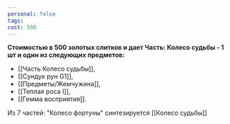 ```yaml
---
personal: false
tags: 
cost: 500
---
```

**Стоимостью в 500 золотых слитков и дает Часть: Колесо судьбы - 1 шт и один из следующих предметов:**  

- [[Часть Колесо судьбы]],
- [[Сундук рун G1]],
- [[Предметы/Жемчужина]],
- [[Теплая роса I]],
- [[Гемма восприятия]].

  
Из 7 частей: "Колесо фортуны" синтезируется [[Колесо судьбы]]
